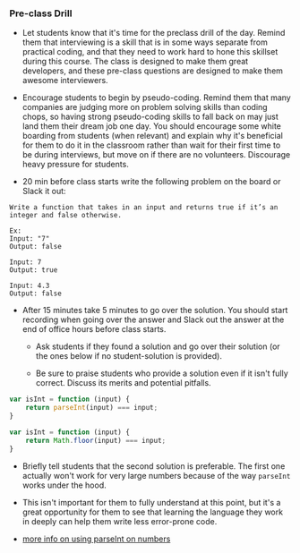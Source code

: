 ### Pre-class Drill

* Let students know that it's time for the preclass drill of the day. Remind them that interviewing is a skill that is in some ways separate from practical coding, and that they need to work hard to hone this skillset during this course. The class is designed to make them great developers, and these pre-class questions are designed to make them awesome interviewers.

* Encourage students to begin by pseudo-coding. Remind them that many companies are judging more on problem solving skills than coding chops, so having strong pseudo-coding skills to fall back on may just land them their dream job one day. You should encourage some white boarding from students (when relevant) and explain why it's beneficial for them to do it in the classroom rather than wait for their first time to be during interviews, but move on if there are no volunteers. Discourage heavy pressure for students.

* 20 min before class starts write the following problem on the board or Slack it out:

```
Write a function that takes in an input and returns true if it’s an integer and false otherwise.

Ex:
Input: "7"
Output: false

Input: 7
Output: true

Input: 4.3
Output: false

```

* After 15 minutes take 5 minutes to go over the solution. You should start recording when going over the answer and Slack out the answer at the end of office hours before class starts.

  * Ask students if they found a solution and go over their solution (or the ones below if no student-solution is provided).

  * Be sure to praise students who provide a solution even if it isn't fully correct. Discuss its merits and potential pitfalls.

```js
var isInt = function (input) {
	return parseInt(input) === input;
}

```

```js
var isInt = function (input) {
	return Math.floor(input) === input;
}
```

* Briefly tell students that the second solution is preferable. The first one actually won't work for very large numbers because of the way `parseInt` works under the hood.

* This isn't important for them to fully understand at this point, but it's a great opportunity for them to see that learning the language they work in deeply can help them write less error-prone code.

* [more info on using parseInt on numbers](https://www.gideonpyzer.com/blog/use-parseint-for-strings-not-for-numbers/)  